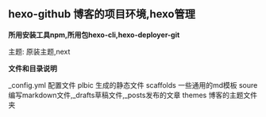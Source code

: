 ## hexo-github 博客的项目环境,hexo管理

**所用安装工具npm,所用包hexo-cli,hexo-deployer-git**

主题: 原装主题,next

**文件和目录说明**

_config.yml     配置文件
plbic           生成的静态文件
scaffolds       一些通用的md模板
soure           编写markdown文件,_drafts草稿文件,_posts发布的文章
themes          博客的主题文件夹

